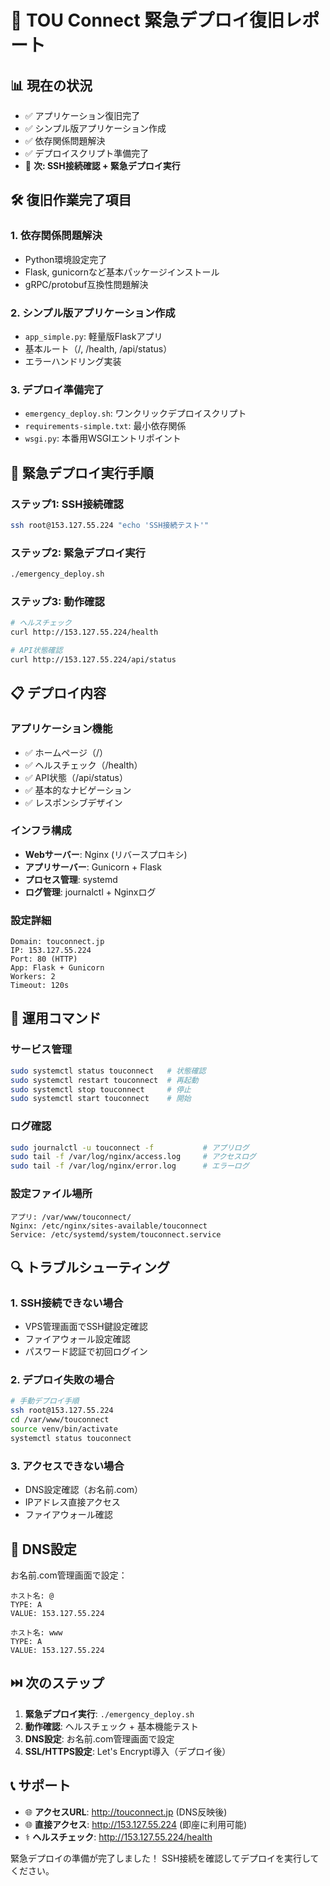 # 🚨 TOU Connect 緊急デプロイ復旧レポート

## 📊 現在の状況
- ✅ アプリケーション復旧完了
- ✅ シンプル版アプリケーション作成
- ✅ 依存関係問題解決  
- ✅ デプロイスクリプト準備完了
- 🔄 **次: SSH接続確認 + 緊急デプロイ実行**

## 🛠️ 復旧作業完了項目

### 1. 依存関係問題解決
- Python環境設定完了
- Flask, gunicornなど基本パッケージインストール
- gRPC/protobuf互換性問題解決

### 2. シンプル版アプリケーション作成
- `app_simple.py`: 軽量版Flaskアプリ
- 基本ルート（/, /health, /api/status）
- エラーハンドリング実装

### 3. デプロイ準備完了
- `emergency_deploy.sh`: ワンクリックデプロイスクリプト
- `requirements-simple.txt`: 最小依存関係
- `wsgi.py`: 本番用WSGIエントリポイント

## 🚀 緊急デプロイ実行手順

### ステップ1: SSH接続確認
```bash
ssh root@153.127.55.224 "echo 'SSH接続テスト'"
```

### ステップ2: 緊急デプロイ実行
```bash
./emergency_deploy.sh
```

### ステップ3: 動作確認
```bash
# ヘルスチェック
curl http://153.127.55.224/health

# API状態確認  
curl http://153.127.55.224/api/status
```

## 📋 デプロイ内容

### アプリケーション機能
- ✅ ホームページ（/）
- ✅ ヘルスチェック（/health）
- ✅ API状態（/api/status）
- ✅ 基本的なナビゲーション
- ✅ レスポンシブデザイン

### インフラ構成
- **Webサーバー**: Nginx (リバースプロキシ)
- **アプリサーバー**: Gunicorn + Flask
- **プロセス管理**: systemd
- **ログ管理**: journalctl + Nginxログ

### 設定詳細
```
Domain: touconnect.jp
IP: 153.127.55.224
Port: 80 (HTTP)
App: Flask + Gunicorn
Workers: 2
Timeout: 120s
```

## 🔧 運用コマンド

### サービス管理
```bash
sudo systemctl status touconnect   # 状態確認
sudo systemctl restart touconnect  # 再起動
sudo systemctl stop touconnect     # 停止
sudo systemctl start touconnect    # 開始
```

### ログ確認
```bash
sudo journalctl -u touconnect -f           # アプリログ
sudo tail -f /var/log/nginx/access.log     # アクセスログ
sudo tail -f /var/log/nginx/error.log      # エラーログ
```

### 設定ファイル場所
```
アプリ: /var/www/touconnect/
Nginx: /etc/nginx/sites-available/touconnect
Service: /etc/systemd/system/touconnect.service
```

## 🔍 トラブルシューティング

### 1. SSH接続できない場合
- VPS管理画面でSSH鍵設定確認
- ファイアウォール設定確認
- パスワード認証で初回ログイン

### 2. デプロイ失敗の場合
```bash
# 手動デプロイ手順
ssh root@153.127.55.224
cd /var/www/touconnect
source venv/bin/activate
systemctl status touconnect
```

### 3. アクセスできない場合
- DNS設定確認（お名前.com）
- IPアドレス直接アクセス
- ファイアウォール確認

## 📡 DNS設定

お名前.com管理画面で設定：
```
ホスト名: @
TYPE: A  
VALUE: 153.127.55.224

ホスト名: www
TYPE: A
VALUE: 153.127.55.224
```

## ⏭️ 次のステップ

1. **緊急デプロイ実行**: `./emergency_deploy.sh`
2. **動作確認**: ヘルスチェック + 基本機能テスト
3. **DNS設定**: お名前.com管理画面で設定
4. **SSL/HTTPS設定**: Let's Encrypt導入（デプロイ後）

## 📞 サポート

- 🌐 **アクセスURL**: http://touconnect.jp (DNS反映後)
- 🌐 **直接アクセス**: http://153.127.55.224 (即座に利用可能)
- ⚕️ **ヘルスチェック**: http://153.127.55.224/health

緊急デプロイの準備が完了しました！ SSH接続を確認してデプロイを実行してください。
